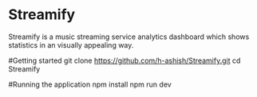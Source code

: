 # Streamify
Streamify is a music streaming service analytics dashboard which shows statistics in an visually appealing way.

#Getting started
git clone https://github.com/h-ashish/Streamify.git
cd Streamify

#Running the application
npm install 
npm run dev

